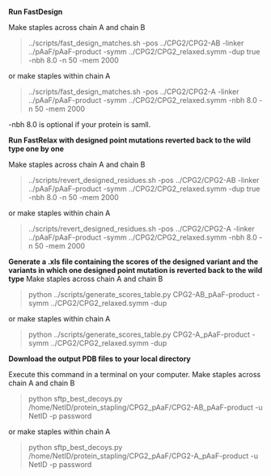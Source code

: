 **Run FastDesign**

Make staples across chain A and chain B
> ../scripts/fast_design_matches.sh -pos ../CPG2/CPG2-AB -linker ../pAaF/pAaF-product -symm ../CPG2/CPG2_relaxed.symm -dup true -nbh 8.0 -n 50 -mem 2000

or make staples within chain A
> ../scripts/fast_design_matches.sh -pos ../CPG2/CPG2-A -linker ../pAaF/pAaF-product -symm ../CPG2/CPG2_relaxed.symm -nbh 8.0 -n 50 -mem 2000

-nbh 8.0 is optional if your protein is samll.

**Run FastRelax with designed point mutations reverted back to the wild type one by one**

Make staples across chain A and chain B
> ../scripts/revert_designed_residues.sh -pos ../CPG2/CPG2-AB -linker ../pAaF/pAaF-product -symm ../CPG2/CPG2_relaxed.symm -dup true -nbh 8.0 -n 50 -mem 2000

or make staples within chain A
> ../scripts/revert_designed_residues.sh -pos ../CPG2/CPG2-A -linker ../pAaF/pAaF-product -symm ../CPG2/CPG2_relaxed.symm -nbh 8.0 -n 50 -mem 2000

**Generate a .xls file containing the scores of the designed variant and the variants in which one designed point mutation is reverted back to the wild type**
Make staples across chain A and chain B
> python ../scripts/generate_scores_table.py CPG2-AB_pAaF-product -symm ../CPG2/CPG2_relaxed.symm -dup

or make staples within chain A
> python ../scripts/generate_scores_table.py CPG2-A_pAaF-product -symm ../CPG2/CPG2_relaxed.symm -dup

**Download the output PDB files to your local directory**

Execute this command in a terminal on your computer.
Make staples across chain A and chain B
> python sftp_best_decoys.py /home/NetID/protein_stapling/CPG2_pAaF/CPG2-AB_pAaF-product -u NetID -p password

or make staples within chain A
> python sftp_best_decoys.py /home/NetID/protein_stapling/CPG2_pAaF/CPG2-A_pAaF-product -u NetID -p password
